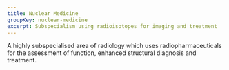 ```yaml
---
title: Nuclear Medicine
groupKey: nuclear-medicine
excerpt: Subspecialism using radioisotopes for imaging and treatment
---
```

A highly subspecialised area of radiology which uses radiopharmaceuticals for the assessment of function, enhanced structural diagnosis and treatment.